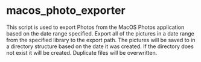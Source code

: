 # macos_photo_exporter

This script is used to export Photos from the MacOS Photos application based on the
date range specified. Export all of the pictures in a date range from the specified library to the
export path. The pictures will be saved to in a directory structure based on the date it was 
created. If the directory does not exist it will be created. Duplicate files will be overwritten.